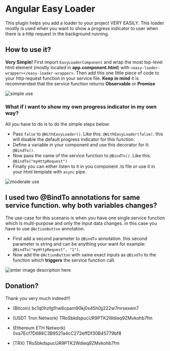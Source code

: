 # Angular Easy Loader

This plugin helps you add a loader to your project VERY EASILY.
This loader mostly is used when you want to show a progress indicator to user when there is a http request in the background running.


## How to use it?

**Very Simple!** First import `EasyLoaderComponent` and wrap the most top-level html element (mostly located in **app.component.html**) with `<easy-loader-wrapper></easy-loader-wrapper>`. 
Then add this one little piece of code to your http request function in your service file.
**Keep in mind** it is recommended that the service function returns **Observable** or **Promise**

![simple use](https://github.com/Sepehr13/ng-easy-loader/assets/21054209/482cbf08-fb15-4bb0-a507-3aa2045e987c)

### What if i want to show my own progress indicator in my own way?

All you have to do is to do the simple steps below:

 - Pass `false` to `@WithEasyLoader()`. Like this: `@WithEasyLoader(false)`. this will disable the default progress indicator for this function.
 - Define a variable in your component and use this decorator for it: `@BindTo()`.
 - Now pass the name of the service function to `@BindTo()`. Like this: `@BindTo("myHttpRequest")`
 - Finally you can either listen to it in you component .ts file or use it in your html template with `async` pipe.
 
 ![moderate use](https://github.com/Sepehr13/ng-easy-loader/assets/21054209/cd0e5874-9888-452c-8e27-5cfb2d9ab271)

## I used two @BindTo annotations for same service function. why both variables changes?

The use-case for this scenario is when you have one single service function which is multi-purpose and only the input data changes. in this case you have to use `@ActionButton` annotation.

 - First add a second parameter to `@BindTo` annotation. this second parameter is string and can be anything your want for example: `@BindTo("myHttpRequest", "1")`.
 - Now add the `@ActionButton` with same exact inputs as `@BindTo` to the function which **triggers** the service function call.

![enter image description here](https://github.com/Sepehr13/ng-easy-loader/assets/21054209/92b8a97a-3eac-4e1f-9b61-e6a677dc0f60)

## Donation?

Thank you very much indeed!!!

- (Bitcoin) bc1q0hzfgfhw6cpam90kj0s45h0jj222w7mrsexem7

- (USDT Tron Network) TRoSbkdspucUR9PTK2Wdieq9ZMvkohb7fm

- (Ethereum ETH Network) 0xa7Ecf7D686C3B9521a4cC272effDf30B45779bf8

- (TRX) TRoSbkdspucUR9PTK2Wdieq9ZMvkohb7fm
